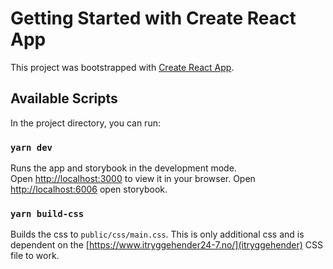 # Getting Started with Create React App

This project was bootstrapped with [Create React App](https://github.com/facebook/create-react-app).

## Available Scripts

In the project directory, you can run:

### `yarn dev`

Runs the app and storybook in the development mode.\
Open [http://localhost:3000](http://localhost:3000) to view it in your browser.
Open [http://localhost:6006](http://localhost:6006) open storybook.

### `yarn build-css`

Builds the css to `public/css/main.css`.
This is only additional css and is dependent on the [https://www.itryggehender24-7.no/](itryggehender) CSS file to work.
